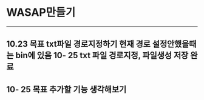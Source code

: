 # WASAP만들기

---
10.23 목표 txt파일 경로지정하기 
현재 경로 설정안했을때는 bin에 있음
10- 25 txt 파일 경로지정, 파일생성 저장 완료
---
10- 25 목표 추가할 기능 생각해보기
---
